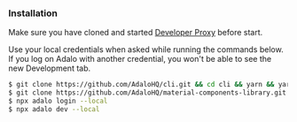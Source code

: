 ### Installation
Make sure you have cloned and started [Developer Proxy](https://github.com/AdaloHQ/developer-proxy) before start. 

Use your local credentials when asked while running the commands below. If you log on Adalo with another credential, you won't be able to see the new Development tab.

```sh
$ git clone https://github.com/AdaloHQ/cli.git && cd cli && yarn && yarn link & cd ..  
$ git clone https://github.com/AdaloHQ/material-components-library.git && cd material-components-library && yarn link @adalo/cli && yarn
$ npx adalo login --local
$ npx adalo dev --local
```